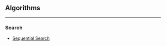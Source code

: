 ## Algorithms

***

### Search

* [Sequential Search](https://github.com/stoimen/algorithms/wiki/Sequential-Search)
